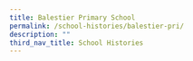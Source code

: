 ```yaml
---
title: Balestier Primary School
permalink: /school-histories/balestier-pri/
description: ""
third_nav_title: School Histories
---
```

